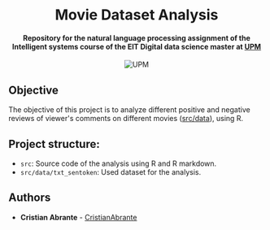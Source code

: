 <h1 align="center">Movie Dataset Analysis</h1>
<h4 align="center">Repository for the natural language processing assignment of the Intelligent systems course of the EIT Digital data science master at <a href="https://www.upm.es/">UPM</a></h4>

<p align="center">
  <img alt="UPM" src="https://img.shields.io/badge/EIT%20Digital-UPM-blue?style=flat-square">
</p>

## Objective

The objective of this project is to analyze different positive and negative reviews of viewer's comments on different movies ([src/data](./src/data)), using R.

## Project structure:

- `src`: Source code of the analysis using R and R markdown.
- `src/data/txt_sentoken`: Used dataset for the analysis.

## Authors

- **Cristian Abrante** - [CristianAbrante](https://github.com/CristianAbrante)

